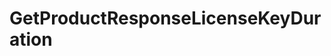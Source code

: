 # GetProductResponseLicenseKeyDuration







<!-- This file was generated by liblab | https://liblab.com/ -->